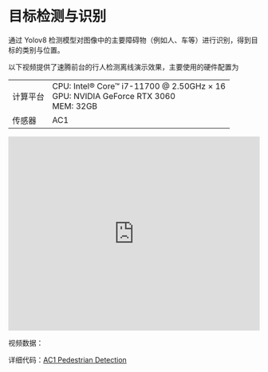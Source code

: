 # 目标检测与识别  
通过 Yolov8 检测模型对图像中的主要障碍物（例如人、车等）进行识别，得到目标的类别与位置。  

以下视频提供了速腾前台的行人检测离线演示效果，主要使用的硬件配置为  
<div class="wy-table-responsive">
    <table class="docutils align-default">
        <tbody>
            <tr class="row-even">
                <td>计算平台</td>
                <td>CPU: Intel® Core™ i7-11700 @ 2.50GHz × 16 <br> GPU: NVIDIA GeForce RTX 3060 <br> MEM: 32GB </td>
            </tr>
            <tr class="row-odd">
                <td>传感器</td>
                <td>AC1</td>
            </tr>
        </tbody>
    </table>
</div> 
<iframe width="100%" height="389" src="https://cdn.robosense.cn/AC1target_detection.mp4" frameborder="0" allowfullscreen></iframe>  

视频数据：  

详细代码：[AC1 Pedestrian Detection](http://gitlab.robosense.cn/super_sensor_sdk/ros2_sdk/perception) 